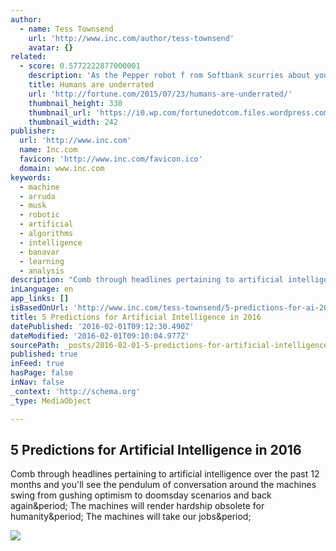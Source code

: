 ```yaml
---
author:
  - name: Tess Townsend
    url: 'http://www.inc.com/author/tess-townsend'
    avatar: {}
related:
  - score: 0.5772222877000001
    description: 'As the Pepper robot f rom Softbank scurries about your home or office, it reads your emotions by your words, tone of voice, facial expressions, and body language. It then responds in all those ways; its hands and posture in particular are remarkably expressive.'
    title: Humans are underrated
    url: 'http://fortune.com/2015/07/23/humans-are-underrated/'
    thumbnail_height: 330
    thumbnail_url: 'https://i0.wp.com/fortunedotcom.files.wordpress.com/2015/07/cov08_ainside.jpg?fit=440%2C330&quality=80&strip'
    thumbnail_width: 242
publisher:
  url: 'http://www.inc.com'
  name: Inc.com
  favicon: 'http://www.inc.com/favicon.ico'
  domain: www.inc.com
keywords:
  - machine
  - arruda
  - musk
  - robotic
  - artificial
  - algorithms
  - intelligence
  - banavar
  - learning
  - analysis
description: "Comb through headlines pertaining to artificial intelligence over the past 12 months and you'll see the pendulum of conversation around the machines swing from gushing optimism to doomsday scenarios and back again. The machines will render hardship obsolete for humanity. The machines will take our jobs."
inLanguage: en
app_links: []
isBasedOnUrl: 'http://www.inc.com/tess-townsend/5-predictions-for-ai-2016.html'
title: 5 Predictions for Artificial Intelligence in 2016
datePublished: '2016-02-01T09:12:30.490Z'
dateModified: '2016-02-01T09:10:04.977Z'
sourcePath: _posts/2016-02-01-5-predictions-for-artificial-intelligence-in-2016.md
published: true
inFeed: true
hasPage: false
inNav: false
_context: 'http://schema.org'
_type: MediaObject

---
```

<article style=""><h1>5 Predictions for Artificial Intelligence in 2016</h1><p>Comb through headlines pertaining to artificial intelligence over the past 12 months and you'll see the pendulum of conversation around the machines swing from gushing optimism to doomsday scenarios and back again&amp;period; The machines will render hardship obsolete for humanity&amp;period; The machines will take our jobs&amp;period;</p><img src="http://images.inc.com/uploaded_files/image/970x450/getty_150954430_76433.jpg" /></article>